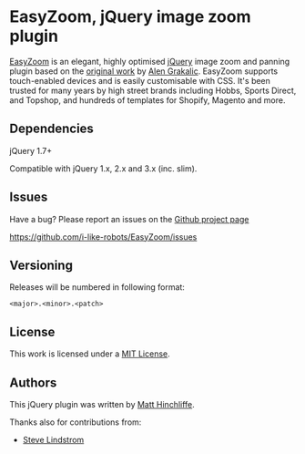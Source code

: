 # EasyZoom, jQuery image zoom plugin

[EasyZoom][1] is an elegant, highly optimised [jQuery][2] image zoom and panning plugin based on the [original work][3] by [Alen Grakalic][4]. EasyZoom supports touch-enabled devices and is easily customisable with CSS. It's been trusted for many years by high street brands including Hobbs, Sports Direct, and Topshop, and hundreds of templates for Shopify, Magento and more.

## Dependencies

jQuery 1.7+

Compatible with jQuery 1.x, 2.x and 3.x (inc. slim).

## Issues

Have a bug? Please report an issues on the [Github project page][1]

https://github.com/i-like-robots/EasyZoom/issues

## Versioning

Releases will be numbered in following format:

`<major>.<minor>.<patch>`

## License

This work is licensed under a [MIT License][5].

## Authors

This jQuery plugin was written by [Matt Hinchliffe][6].

Thanks also for contributions from:

- [Steve Lindstrom](https://github.com/slindstr)

[1]: http://github.com/i-like-robots/EasyZoom/
[2]: http://www.jquery.com
[3]: http://cssglobe.com/lab/easyzoom/easyzoom.html
[4]: http://grakalic.com
[5]: http://opensource.org/licenses/MIT
[6]: http://maketea.co.uk
